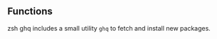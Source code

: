 <!-- Space: Projects -->
<!-- Parent: ZshGhq -->
<!-- Title: Functions ZshGhq -->
<!-- Label: Functions -->
<!-- Include: disclaimer.md -->
<!-- Include: ac:toc -->

## Functions

zsh ghq includes a small utility `ghq` to fetch and install new packages.
